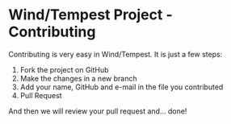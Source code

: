 # Wind/Tempest Project - Contributing

Contributing is very easy in Wind/Tempest. It is just a few steps:

1. Fork the project on GitHub
2. Make the changes in a new branch
3. Add your name, GitHub and e-mail in the file you contributed
4. Pull Request

And then we will review your pull request and... done!
